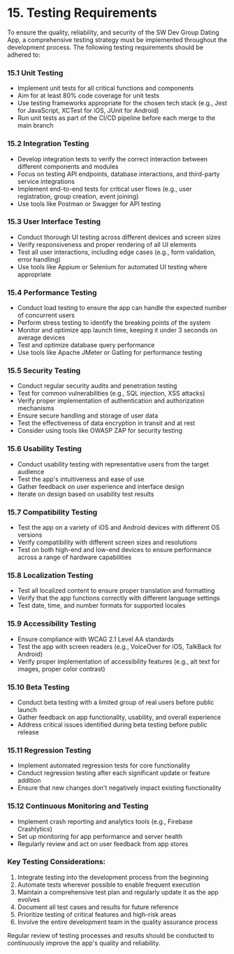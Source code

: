 # 15. Testing Requirements

To ensure the quality, reliability, and security of the SW Dev Group Dating App, a comprehensive testing strategy must be implemented throughout the development process. The following testing requirements should be adhered to:

### 15.1 Unit Testing
- Implement unit tests for all critical functions and components
- Aim for at least 80% code coverage for unit tests
- Use testing frameworks appropriate for the chosen tech stack (e.g., Jest for JavaScript, XCTest for iOS, JUnit for Android)
- Run unit tests as part of the CI/CD pipeline before each merge to the main branch

### 15.2 Integration Testing
- Develop integration tests to verify the correct interaction between different components and modules
- Focus on testing API endpoints, database interactions, and third-party service integrations
- Implement end-to-end tests for critical user flows (e.g., user registration, group creation, event joining)
- Use tools like Postman or Swagger for API testing

### 15.3 User Interface Testing
- Conduct thorough UI testing across different devices and screen sizes
- Verify responsiveness and proper rendering of all UI elements
- Test all user interactions, including edge cases (e.g., form validation, error handling)
- Use tools like Appium or Selenium for automated UI testing where appropriate

### 15.4 Performance Testing
- Conduct load testing to ensure the app can handle the expected number of concurrent users
- Perform stress testing to identify the breaking points of the system
- Monitor and optimize app launch time, keeping it under 3 seconds on average devices
- Test and optimize database query performance
- Use tools like Apache JMeter or Gatling for performance testing

### 15.5 Security Testing
- Conduct regular security audits and penetration testing
- Test for common vulnerabilities (e.g., SQL injection, XSS attacks)
- Verify proper implementation of authentication and authorization mechanisms
- Ensure secure handling and storage of user data
- Test the effectiveness of data encryption in transit and at rest
- Consider using tools like OWASP ZAP for security testing

### 15.6 Usability Testing
- Conduct usability testing with representative users from the target audience
- Test the app's intuitiveness and ease of use
- Gather feedback on user experience and interface design
- Iterate on design based on usability test results

### 15.7 Compatibility Testing
- Test the app on a variety of iOS and Android devices with different OS versions
- Verify compatibility with different screen sizes and resolutions
- Test on both high-end and low-end devices to ensure performance across a range of hardware capabilities

### 15.8 Localization Testing
- Test all localized content to ensure proper translation and formatting
- Verify that the app functions correctly with different language settings
- Test date, time, and number formats for supported locales

### 15.9 Accessibility Testing
- Ensure compliance with WCAG 2.1 Level AA standards
- Test the app with screen readers (e.g., VoiceOver for iOS, TalkBack for Android)
- Verify proper implementation of accessibility features (e.g., alt text for images, proper color contrast)

### 15.10 Beta Testing
- Conduct beta testing with a limited group of real users before public launch
- Gather feedback on app functionality, usability, and overall experience
- Address critical issues identified during beta testing before public release

### 15.11 Regression Testing
- Implement automated regression tests for core functionality
- Conduct regression testing after each significant update or feature addition
- Ensure that new changes don't negatively impact existing functionality

### 15.12 Continuous Monitoring and Testing
- Implement crash reporting and analytics tools (e.g., Firebase Crashlytics)
- Set up monitoring for app performance and server health
- Regularly review and act on user feedback from app stores

### Key Testing Considerations:
1. Integrate testing into the development process from the beginning
2. Automate tests wherever possible to enable frequent execution
3. Maintain a comprehensive test plan and regularly update it as the app evolves
4. Document all test cases and results for future reference
5. Prioritize testing of critical features and high-risk areas
6. Involve the entire development team in the quality assurance process

Regular review of testing processes and results should be conducted to continuously improve the app's quality and reliability.

